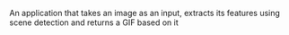 An application that takes an image as an input, extracts its features using scene detection and returns a GIF based on it
